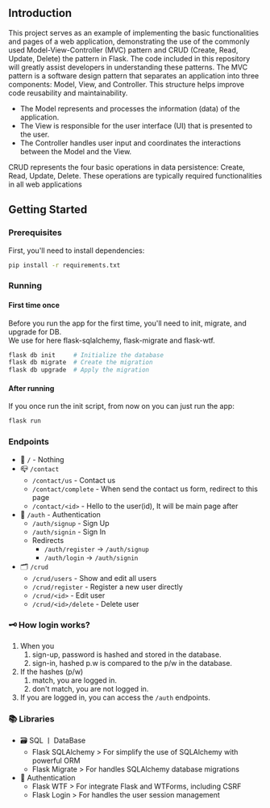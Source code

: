 ## Introduction

This project serves as an example of implementing the basic functionalities and pages of a web application,
demonstrating the use of the commonly used Model-View-Controller (MVC) pattern and CRUD (Create, Read, Update, Delete)
the pattern in Flask.
The code included in this repository will greatly assist developers in understanding these patterns.
The MVC pattern is a software design pattern that separates an application into three components: Model, View, and
Controller.
This structure helps improve code reusability and maintainability.

- The Model represents and processes the information (data) of the application.
- The View is responsible for the user interface (UI) that is presented to the user.
- The Controller handles user input and coordinates the interactions between the Model and the View.

CRUD represents the four basic operations in data persistence: Create, Read, Update, Delete.
These operations are
typically required functionalities in all web applications

## Getting Started

### Prerequisites

First, you'll need to install dependencies:

```bash
pip install -r requirements.txt
```

### Running

#### First time once

Before you run the app for the first time, you'll need to init, migrate, and upgrade for DB.  
We use for here flask-sqlalchemy, flask-migrate and flask-wtf.

```bash
flask db init     # Initialize the database
flask db migrate  # Create the migration
flask db upgrade  # Apply the migration
```

#### After running

If you once run the init script, from now on you can just run the app:

```bash
flask run
```

### Endpoints

- 🤷 `/` - Nothing
- 📪 `/contact`
    - `/contact/us` - Contact us
    - `/contact/complete` - When send the contact us form, redirect to this page
    - `/contact/<id>` - Hello to the user(id), It will be main page after
- 🔐 `/auth` - Authentication
    - `/auth/signup` - Sign Up
    - `/auth/signin` - Sign In
    - Redirects
        - `/auth/register` -> `/auth/signup`
        - `/auth/login` -> `/auth/signin`
- 🗂️ `/crud`
    - `/crud/users` - Show and edit all users
    - `/crud/register` - Register a new user directly
    - `/crud/<id>` - Edit user
    - `/crud/<id>/delete` - Delete user

### 🗝️ How login works?

1. When you
    1. sign-up, password is hashed and stored in the database.
    2. sign-in, hashed p.w is compared to the p/w in the database.
2. If the hashes (p/w)
    1. match, you are logged in.
    2. don't match, you are not logged in.
3. If you are logged in, you can access the `/auth` endpoints.

### 📚 Libraries

- 🗃️ SQL ㅣ DataBase
    - Flask SQLAlchemy > For simplify the use of SQLAlchemy with powerful ORM
    - Flask Migrate > For handles SQLAlchemy database migrations
- 🔐 Authentication
    - Flask WTF > For integrate Flask and WTForms, including CSRF
    - Flask Login > For handles the user session management
